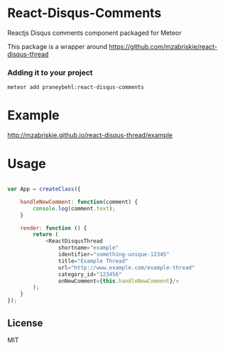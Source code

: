 React-Disqus-Comments
=====================

Reactjs Disqus comments component packaged for Meteor

This package is a wrapper around https://github.com/mzabriskie/react-disqus-thread
### Adding it to your project

~~~
meteor add praneybehl:react-disqus-comments
~~~

Example
=====

http://mzabriskie.github.io/react-disqus-thread/example


Usage
=====

```js

var App = createClass({

	handleNewComment: function(comment) {
		console.log(comment.text);
	}

	render: function () {
		return (
			<ReactDisqusThread
				shortname="example"
				identifier="something-unique-12345"
				title="Example Thread"
				url="http://www.example.com/example-thread"
				category_id="123456"
				onNewComment={this.handleNewComment}/>
		);
	}
});

```

## License

MIT
